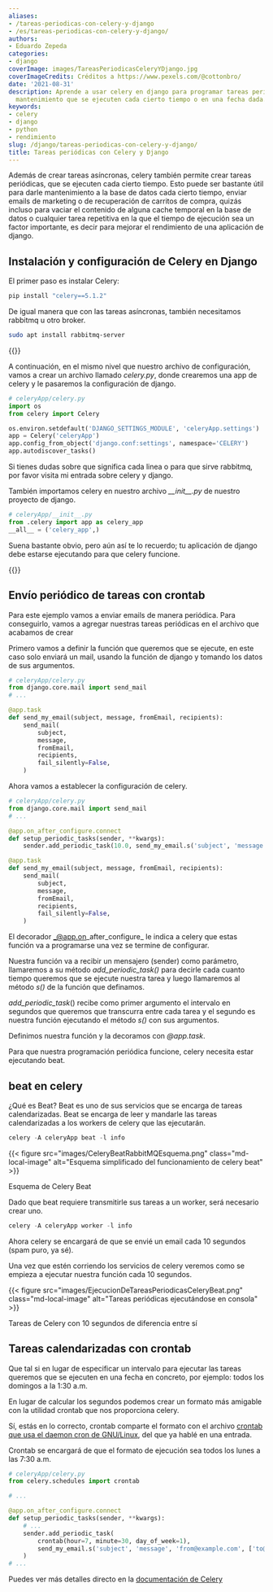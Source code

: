 ```yaml
---
aliases:
- /tareas-periodicas-con-celery-y-django
- /es/tareas-periodicas-con-celery-y-django/
authors:
- Eduardo Zepeda
categories:
- django
coverImage: images/TareasPeriodicasCeleryYDjango.jpg
coverImageCredits: Créditos a https://www.pexels.com/@cottonbro/
date: '2021-08-31'
description: Aprende a usar celery en django para programar tareas periódicas o de
  mantenimiento que se ejecuten cada cierto tiempo o en una fecha dada.
keywords:
- celery
- django
- python
- rendimiento
slug: /django/tareas-periodicas-con-celery-y-django/
title: Tareas periódicas con Celery y Django
---
```


Además de crear tareas asíncronas, celery también permite crear tareas periódicas, que se ejecuten cada cierto tiempo. Esto puede ser bastante útil para darle mantenimiento a la base de datos cada cierto tiempo, enviar emails de marketing o de recuperación de carritos de compra, quizás incluso para vaciar el contenido de alguna cache temporal en la base de datos o cualquier tarea repetitiva en la que el tiempo de ejecución sea un factor importante, es decir para mejorar el rendimiento de una aplicación de django.

## Instalación y configuración de Celery en Django

El primer paso es instalar Celery:

```bash
pip install "celery==5.1.2"
```

De igual manera que con las tareas asíncronas, también necesitamos rabbitmq u otro broker.

```bash
sudo apt install rabbitmq-server
```

{{<ad0>}}

A continuación, en el mismo nivel que nuestro archivo de configuración, vamos a crear un archivo llamado _celery.py_, donde crearemos una app de celery y le pasaremos la configuración de django.

```python
# celeryApp/celery.py
import os
from celery import Celery

os.environ.setdefault('DJANGO_SETTINGS_MODULE', 'celeryApp.settings')
app = Celery('celeryApp')
app.config_from_object('django.conf:settings', namespace='CELERY')
app.autodiscover_tasks()
```

Si tienes dudas sobre que significa cada linea o para que sirve rabbitmq, por favor visita mi entrada sobre celery y django.

También importamos celery en nuestro archivo _\_\_init\_\_.py_ de nuestro proyecto de django.

```python
# celeryApp/__init__.py
from .celery import app as celery_app
__all__ = ('celery_app',)
```

Suena bastante obvio, pero aún así te lo recuerdo; tu aplicación de django debe estarse ejecutando para que celery funcione.

{{<ad1>}}

## Envío periódico de tareas con crontab

Para este ejemplo vamos a enviar emails de manera periódica. Para conseguirlo, vamos a agregar nuestras tareas periódicas en el archivo que acabamos de crear

Primero vamos a definir la función que queremos que se ejecute, en este caso solo enviará un mail, usando la función de django y tomando los datos de sus argumentos.

```python
# celeryApp/celery.py
from django.core.mail import send_mail
# ...

@app.task
def send_my_email(subject, message, fromEmail, recipients):
    send_mail(
        subject,
        message,
        fromEmail,
        recipients,
        fail_silently=False,
    )
```

Ahora vamos a establecer la configuración de celery.

```python
# celeryApp/celery.py
from django.core.mail import send_mail
# ...

@app.on_after_configure.connect
def setup_periodic_tasks(sender, **kwargs):
    sender.add_periodic_task(10.0, send_my_email.s('subject', 'message', 'from@example.com', ['to@example.com']), name='Envia email cada 10 segundos')

@app.task
def send_my_email(subject, message, fromEmail, recipients):
    send_mail(
        subject,
        message,
        fromEmail,
        recipients,
        fail_silently=False,
    )
```

El decorador _@app.on\_after\_configure_ le indica a celery que estas función va a programarse una vez se termine de configurar.

Nuestra función va a recibir un mensajero (sender) como parámetro, llamaremos a su método _add\_periodic\_task()_ para decirle cada cuanto tiempo queremos que se ejecute nuestra tarea y luego llamaremos al método _s()_ de la función que definamos.

_add\_periodic\_task_() recibe como primer argumento el intervalo en segundos que queremos que transcurra entre cada tarea y el segundo es nuestra función ejecutando el método _s()_ con sus argumentos.

Definimos nuestra función y la decoramos con _@app.task_.

Para que nuestra programación periódica funcione, celery necesita estar ejecutando beat.

## beat en celery

¿Qué es Beat? Beat es uno de sus servicios que se encarga de tareas calendarizadas. Beat se encarga de leer y mandarle las tareas calendarizadas a los workers de celery que las ejecutarán.

```python
celery -A celeryApp beat -l info
```

{{< figure src="images/CeleryBeatRabbitMQEsquema.png" class="md-local-image" alt="Esquema simplificado del funcionamiento de celery beat" >}}

Esquema de Celery Beat

Dado que beat requiere transmitirle sus tareas a un worker, será necesario crear uno.

```python
celery -A celeryApp worker -l info
```

Ahora celery se encargará de que se envié un email cada 10 segundos (spam puro, ya sé).

Una vez que estén corriendo los servicios de celery veremos como se empieza a ejecutar nuestra función cada 10 segundos.

{{< figure src="images/EjecucionDeTareasPeriodicasCeleryBeat.png" class="md-local-image" alt="Tareas periódicas ejecutándose en consola" >}}

Tareas de Celery con 10 segundos de diferencia entre sí

## Tareas calendarizadas con crontab

Que tal si en lugar de especificar un intervalo para ejecutar las tareas queremos que se ejecuten en una fecha en concreto, por ejemplo: todos los domingos a la 1:30 a.m.

En lugar de calcular los segundos podemos crear un formato más amigable con la utilidad crontab que nos proporciona celery.

Sí, estás en lo correcto, crontab comparte el formato con el archivo [crontab que usa el daemon cron de GNU/Linux](/es/linux/programa-tareas-periodicas-facil-en-linux-con-cron-y-crontab/), del que ya hablé en una entrada.

Crontab se encargará de que el formato de ejecución sea todos los lunes a las 7:30 a.m.

```python
# celeryApp/celery.py
from celery.schedules import crontab

# ...

@app.on_after_configure.connect
def setup_periodic_tasks(sender, **kwargs):
    # ...
    sender.add_periodic_task(
        crontab(hour=7, minute=30, day_of_week=1),
        send_my_email.s('subject', 'message', 'from@example.com', ['to@example.com']),
    )
# ... 
```

Puedes ver más detalles directo en la [documentación de Celery](https://docs.celeryproject.org/en/stable/userguide/periodic-tasks.html)